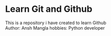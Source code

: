 # Learn Git and Github

This is a repository i have created to learn Github \
Author: Ansh Mangla
hobbies: Python developer
